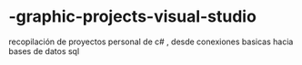 # -graphic-projects-visual-studio
recopilación de proyectos personal de c# , desde conexiones basicas hacia bases de datos sql
